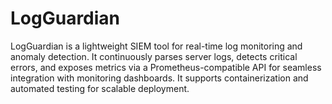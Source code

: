 # LogGuardian
LogGuardian is a lightweight SIEM tool for real-time log monitoring and anomaly detection. It continuously parses server logs, detects critical errors, and exposes metrics via a Prometheus-compatible API for seamless integration with monitoring dashboards. It supports containerization and automated testing for scalable deployment.
